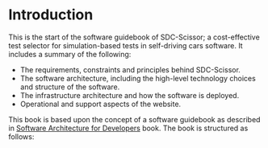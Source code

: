 # Introduction
This is the start of the software guidebook of SDC-Scissor; a cost-effective test selector for simulation-based tests
in self-driving cars software. It includes a summary of the following:

* The requirements, constraints and principles behind SDC-Scissor.
* The software architecture, including the high-level technology choices and structure of the software.
* The infrastructure architecture and how the software is deployed.
* Operational and support aspects of the website.

This book is based upon the concept of a software guidebook as described in
[Software Architecture for Developers](https://leanpub.com/software-architecture-for-developers) book. The book is
structured as follows:
